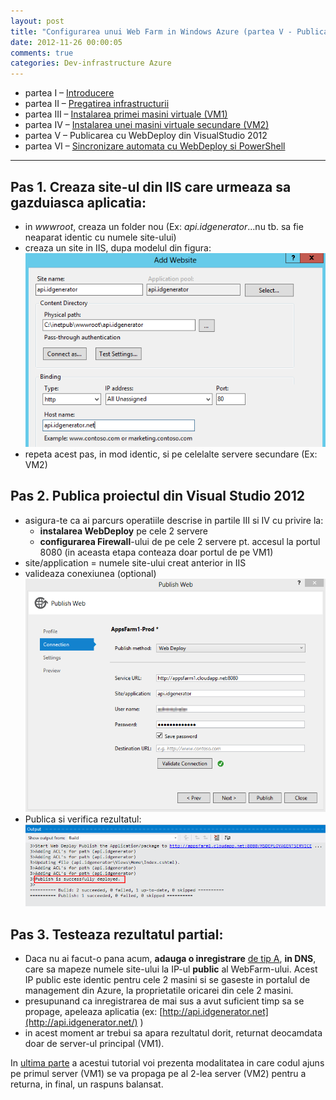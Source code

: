 ```yaml
---
layout: post
title: "Configurarea unui Web Farm in Windows Azure (partea V - Publicarea cu WebDeploy din VisualStudio 2012)"
date: 2012-11-26 00:00:05
comments: true
categories: Dev-infrastructure Azure
---
```


- partea I – [Introducere](http://lucian.maran.ro/2012/11/25/configurarea-unui-web-farm-in-windows-azure-partea-i-introducere/)
- partea II – [Pregatirea infrastructurii](http://lucian.maran.ro/2012/11/25/configurarea-unui-web-farm-in-windows-azure-partea-ii-pregatirea-infrastructurii/)
- partea III – [Instalarea primei masini virtuale (VM1)](http://lucian.maran.ro/2012/11/25/configurarea-unui-web-farm-in-windows-azure-partea-iii-instalarea-primei-vm/)
- partea IV – [Instalarea unei masini virtuale secundare (VM2)](http://lucian.maran.ro/2012/11/25/configurarea-unui-web-farm-in-windows-azure-partea-iv-instalarea-unei-masini-virtuale-secundare/)
- partea V – Publicarea cu WebDeploy din VisualStudio 2012
- partea VI – [Sincronizare automata cu WebDeploy si PowerShell](http://lucian.maran.ro/2012/11/26/configurarea-unui-web-farm-in-windows-azure-partea-vi-sincronizarea-automata-cu-webdeploy-si-powershell/)

---

## Pas 1. Creaza site-ul din IIS care urmeaza sa gazduiasca aplicatia:

- in _wwwroot_, creaza un folder nou (Ex: _api.idgenerator_...nu tb. sa fie neaparat identic cu numele site-ului)
- creaza un site in IIS, dupa modelul din figura:
  ![](/assets/images/2012/SiteIISBlank.png)
- repeta acest pas, in mod identic, si pe celelalte servere secundare (Ex: VM2)

## Pas 2. Publica proiectul din Visual Studio 2012

- asigura-te ca ai parcurs operatiile descrise in partile III si IV cu privire la:
  - **instalarea WebDeploy** pe cele 2 servere
  - **configurarea Firewall**-ului de pe cele 2 servere pt. accesul la portul 8080 (in aceasta etapa conteaza doar portul de pe VM1)
- site/application = numele site-ului creat anterior in IIS
- valideaza conexiunea (optional)
  ![](/assets/images/2012/PublishWebDeploy.png)
- Publica si verifica rezultatul:
  ![](/assets/images/2012/PublishOK.png)

## Pas 3. Testeaza rezultatul partial:

- Daca nu ai facut-o pana acum, **adauga o inregistrare** [de tip A](http://lucian.maran.ro/2012/11/23/dns-evita-sa-folosesti-cname/), **in DNS**, care sa mapeze numele site-ului la IP-ul **public** al WebFarm-ului. Acest IP public este identic pentru cele 2 masini si se gaseste in portalul de management din Azure, la proprietatile oricarei din cele 2 masini.
- presupunand ca inregistrarea de mai sus a avut suficient timp sa se propage, apeleaza aplicatia (ex: [http://api.idgenerator.net](http://api.idgenerator.net/) )
- in acest moment ar trebui sa apara rezultatul dorit, returnat deocamdata doar de server-ul principal (VM1).

In [ultima parte](http://lucian.maran.ro/2012/11/26/configurarea-unui-web-farm-in-windows-azure-partea-vi-sincronizarea-automata-cu-webdeploy-si-powershell/) a acestui tutorial voi prezenta modalitatea in care codul ajuns pe primul server (VM1) se va propaga pe al 2-lea server (VM2) pentru a returna, in final, un raspuns balansat.
